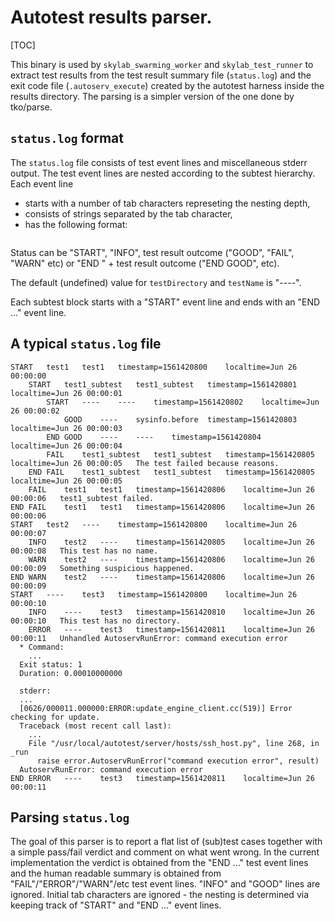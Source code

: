 # Autotest results parser.

[TOC]

This binary is used by `skylab_swarming_worker` and `skylab_test_runner` to
extract test results from the test result summary file (`status.log`) and the
exit code file (`.autoserv_execute`) created by the autotest harness inside the
results directory. The parsing is a simpler version of the one done by
tko/parse.

## `status.log` format
The `status.log` file consists of test event lines and miscellaneous stderr
output. The test event lines are nested according to the subtest hierarchy.
Each event line
* starts with a number of tab characters represeting the nesting depth,
* consists of strings separated by the tab character,
* has the following format:
```status	testDirectory	testName	key1=value1	key2=value2	...	comments and/or failure reason
```
Status can be "START", "INFO", test result outcome ("GOOD", "FAIL", "WARN" etc)
or "END " + test result outcome ("END GOOD", etc).

The default (undefined) value for `testDirectory` and `testName` is "----".

Each subtest block starts with a "START" event line and ends with an "END ..."
event line.

## A typical `status.log` file
```
START	test1	test1	timestamp=1561420800	localtime=Jun 26 00:00:00
	START	test1_subtest	test1_subtest	timestamp=1561420801	localtime=Jun 26 00:00:01
		START	----	----	timestamp=1561420802	localtime=Jun 26 00:00:02
			GOOD	----	sysinfo.before	timestamp=1561420803	localtime=Jun 26 00:00:03
		END GOOD	----	----	timestamp=1561420804	localtime=Jun 26 00:00:04
		FAIL	test1_subtest	test1_subtest	timestamp=1561420805	localtime=Jun 26 00:00:05	The test failed because reasons.
	END FAIL	test1_subtest	test1_subtest	timestamp=1561420805	localtime=Jun 26 00:00:05
	FAIL	test1	test1	timestamp=1561420806	localtime=Jun 26 00:00:06	test1_subtest failed.
END FAIL	test1	test1	timestamp=1561420806	localtime=Jun 26 00:00:06
START	test2	----	timestamp=1561420800	localtime=Jun 26 00:00:07
	INFO	test2	----	timestamp=1561420805	localtime=Jun 26 00:00:08	This test has no name.
	WARN	test2	----	timestamp=1561420806	localtime=Jun 26 00:00:09	Something suspicious happened.
END WARN	test2	----	timestamp=1561420806	localtime=Jun 26 00:00:09
START	----	test3	timestamp=1561420800	localtime=Jun 26 00:00:10
	INFO	----	test3	timestamp=1561420810	localtime=Jun 26 00:00:10	This test has no directory.
	ERROR	----	test3	timestamp=1561420811	localtime=Jun 26 00:00:11	Unhandled AutoservRunError: command execution error
  * Command:
    ...
  Exit status: 1
  Duration: 0.00010000000

  stderr:
  ...
  [0626/000011.000000:ERROR:update_engine_client.cc(519)] Error checking for update.
  Traceback (most recent call last):
    ...
    File "/usr/local/autotest/server/hosts/ssh_host.py", line 268, in _run
      raise error.AutoservRunError("command execution error", result)
  AutoservRunError: command execution error
END ERROR	----	test3	timestamp=1561420811	localtime=Jun 26 00:00:11
```

## Parsing `status.log`

The goal of this parser is to report a flat list of (sub)test cases together
with a simple pass/fail verdict and comment on what went wrong. In the current
implementation the verdict is obtained from the "END ..." test event lines and
the human readable summary is obtained from "FAIL"/"ERROR"/"WARN"/etc test
event lines. "INFO" and "GOOD" lines are ignored. Initial tab characters are
ignored - the nesting is determined via keeping track of "START" and "END ..."
event lines.
